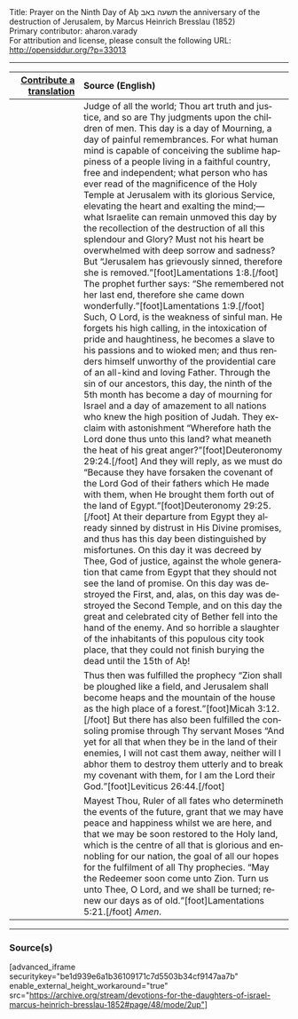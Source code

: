 <html>
<head></head>
<body>
Title: Prayer on the Ninth Day of Aḇ תשעה באב the anniversary of the destruction of Jerusalem, by Marcus Heinrich Bresslau (1852)<br />
Primary contributor: aharon.varady<br />
For attribution and license, please consult the following URL: <a href="http://opensiddur.org/?p=33013">http://opensiddur.org/?p=33013</a>
<p />
<hr />

<table style="margin-left: auto;margin-right: auto;" class="draggable">
<thead><tr><th id="x" style="text-align: right;"><a href="/contributing/upload/">Contribute a translation</a></th><th style="text-align: left;">Source (English)</th></tr></thead>
<tbody>
<tr><td style="vertical-align:top;" width="25%">
<div class="liturgy" lang="he">

</span></div></td>
 
<td style="vertical-align:top;">
<div class="english" lang="en">
Judge of all the world; Thou art truth and justice, and so are Thy judgments upon the children of men. This day is a day of Mourning, a day of painful remembrances. For what human mind is capable of conceiving the sublime happiness of a people living in a faithful country, free and independent; what person who has ever read of the magnificence of the Holy Temple at Jerusalem with its glorious Service, elevating the heart and exalting the mind;—what Israelite can remain unmoved this day by the recollection of the destruction of all this splendour and Glory? Must not his heart be overwhelmed with deep sorrow and sadness? But “Jerusalem has grievously sinned, therefore she is removed.”[foot]Lamentations 1:8.[/foot] The prophet further says: “She remembered not her last end, therefore she came down wonderfully.”[foot]Lamentations 1:9.[/foot] Such, O Lord, is the weakness of sinful man. He forgets his high calling, in the intoxication of pride and haughtiness, he becomes a slave to his passions and to wioked men; and thus renders himself unworthy of the providential care of an all-kind and loving Father. Through the sin of our ancestors, this day, the ninth of the 5th month has become a day of mourning for Israel and a day of amazement to all nations who knew the high position of Judah. They exclaim with astonishment “Wherefore hath the Lord done thus unto this land? what meaneth the heat of his great anger?”[foot]Deuteronomy 29:24.[/foot] And they will reply, as we must do “Because they have forsaken the covenant of the Lord God of their fathers which He made with them, when He brought them forth out of the land of Egypt.”[foot]Deuteronomy 29:25.[/foot] At their departure from Egypt they already sinned by distrust in His Divine promises, and thus has this day been distinguished by misfortunes. On this day it was decreed by Thee, God of justice, against the whole generation that came from Egypt that they should not see the land of promise. On this day was destroyed the First, and, alas, on this day was destroyed the Second Temple, and on this day the great and celebrated city of Bether fell into the hand of the enemy. And so horrible a slaughter of the inhabitants of this populous city took place, that they could not finish burying the dead until the 15th of Aḇ! 
</div></td></tr>


<tr><td style="vertical-align:top;">
<div class="liturgy" lang="he">

</span></div></td>
 
<td style="vertical-align:top;">
<div class="english" lang="en">
Thus then was fulfilled the prophecy “Zion shall be ploughed like a field, and Jerusalem shall become heaps and the mountain of the house as the high place of a forest.”[foot]Micah 3:12.[/foot] But there has also been fulfilled the consoling promise through Thy servant Moses “And yet for all that when they be in the land of their enemies, I will not cast them away, neither will I abhor them to destroy them utterly and to break my covenant with them, for I am the Lord their God.”[foot]Leviticus 26:44.[/foot]
</div></td></tr>


<tr><td style="vertical-align:top;">
<div class="liturgy" lang="he">

</span></div></td>
 
<td style="vertical-align:top;">
<div class="english" lang="en">
Mayest Thou, Ruler of all fates who determineth the events of the future, grant that we may have peace and happiness whilst we are here, and that we may be soon restored to the Holy land, which is the centre of all that is glorious and ennobling for our nation, the goal of all our hopes for the fulfilment of all Thy prophecies. “May the Redeemer soon come unto Zion. Turn us unto Thee, O Lord, and we shall be turned; renew our days as of old.”[foot]Lamentations 5:21.[/foot] <em>Amen</em>. </div></td></tr>
</tbody></table>

<hr />

<h3>Source(s)</h3>

[advanced_iframe securitykey="be1d939e6a1b36109171c7d5503b34cf9147aa7b" enable_external_height_workaround="true" src="https://archive.org/stream/devotions-for-the-daughters-of-israel-marcus-heinrich-bresslau-1852#page/48/mode/2up"]

&nbsp;
</body>
</html>